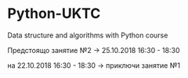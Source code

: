 # Python-UKTC
Data structure and algorithms with Python course 

Предстоящо занятие №2 -> 25.10.2018 16:30 - 18:30

на 22.10.2018 16:30 - 18:30 -> приключи занятие №1

